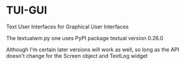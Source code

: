 # TUI-GUI
Text User Interfaces for Graphical User Interfaces

The textualwm.py one uses PyPI package textual version 0.26.0

Although I'm certain later versions will work as well, so long as the API doesn't change for the Screen object and TextLog widget
